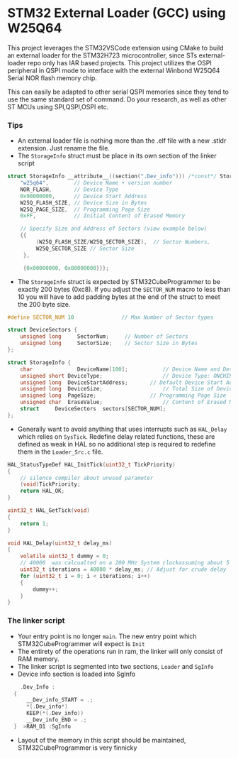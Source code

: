 # STM32 External Loader (GCC) using W25Q64

This project leverages the STM32VSCode extension using CMake to build an external loader for the STM32H723 microcontroller, since STs external-loader repo only has IAR based projects. This project utilizes the OSPI peripheral in QSPI mode to interface with the external Winbond W25Q64 Serial NOR flash memory chip.

This can easily be adapted to other serial QSPI memories since they tend to use the same standard set of command. Do your research, as well as other ST MCUs using SPI,QSPI,OSPI etc. 
### Tips
- An external loader file  is nothing more than the .elf file with a new .stldr extension. Just rename the file.
- The `StorageInfo` struct must be place in its own section of the linker script

```c
struct StorageInfo __attribute__((section(".Dev_info"))) /*const*/ StorageInfo = {
    "w25q64",        // Device Name + version number
    NOR_FLASH,       // Device Type
    0x90000000,      // Device Start Address
    W25Q_FLASH_SIZE, // Device Size in Bytes
    W25Q_PAGE_SIZE,  // Programming Page Size
    0xFF,            // Initial Content of Erased Memory

    // Specify Size and Address of Sectors (view example below)
    {{
         (W25Q_FLASH_SIZE/W25Q_SECTOR_SIZE),  // Sector Numbers,
         W25Q_SECTOR_SIZE // Sector Size
     },

     {0x00000000, 0x00000000}}};
```
- The `StorageInfo` struct is expected by STM32CubeProgrammer to be exactly 200 bytes (0xc8). If you adjust the `SECTOR_NUM` macro to less than 10 you will have to add padding bytes at the end of the struct to meet the 200 byte size.
```c
#define SECTOR_NUM 10               // Max Number of Sector types

struct DeviceSectors {
    unsigned long     SectorNum;     // Number of Sectors
    unsigned long     SectorSize;    // Sector Size in Bytes
};

struct StorageInfo {
    char              DeviceName[100];           // Device Name and Description
    unsigned short DeviceType;                   // Device Type: ONCHIP, EXT8BIT, EXT16BIT, ...
    unsigned long  DeviceStartAddress;       // Default Device Start Address
    unsigned long  DeviceSize;                   // Total Size of Device
    unsigned long  PageSize;                 // Programming Page Size
    unsigned char  EraseValue;                   // Content of Erased Memory
    struct     DeviceSectors  sectors[SECTOR_NUM];
};
```
- Generally want to avoid anything that uses interrupts such as `HAL_Delay` which relies on `SysTick`. Redefine delay related functions, these are defined as weak in HAL so no additional step is required to redefine them in the `Loader_Src.c` file.
```c
HAL_StatusTypeDef HAL_InitTick(uint32_t TickPriority)
{
    // silence compiler about unused parameter
    (void)TickPriority;
    return HAL_OK;
}

uint32_t HAL_GetTick(void)
{
    return 1;
}

void HAL_Delay(uint32_t delay_ms)
{
    volatile uint32_t dummy = 0;
    // 40000  was calcualted on a 200 MHz System clockassuming about 5 cycles per loop iteration
    uint32_t iterations = 40000 * delay_ms; // Adjust for crude delay
    for (uint32_t i = 0; i < iterations; i++)
    {
        dummy++;
    }
}
```
### The linker script
- Your entry point is no longer `main`. The new entry point which STM32CubeProgrammer will expect is `Init`
- The entirety of the operations run in ram, the linker will only consist of RAM memory. 
- The linker script is segmented into two sections, `Loader` and `SgInfo`
- Device info section is loaded into SgInfo
```c
    .Dev_Info :
  {
      __Dev_info_START = .;
      *(.Dev_info*)
      KEEP(*(.Dev_info))
      __Dev_info_END = .;
  }  >RAM_D1 :SgInfo
  ```
  - Layout of the memory in this script should be maintained, STM32CubeProgrammer is very finnicky 